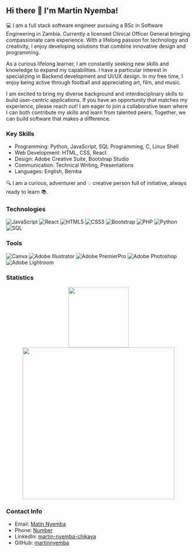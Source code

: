 ## Hi there 👋 I'm Martin Nyemba!

<!--
**martinnyemba/martinnyemba** is a ✨ _special_ ✨ repository because its `README.md` (this file) appears on your GitHub profile.

Here are some ideas to get you started:

- 🔭 I’m currently working on ...
- 🌱 I’m currently learning ...
- 👯 I’m looking to collaborate on ...
- 🤔 I’m looking for help with ...
- 💬 Ask me about ...
- 📫 How to reach me: ...
- 😄 Pronouns: ...
- ⚡ Fun fact: ...
-->

💻 I am a full stack software engineer pursuing a BSc in Software Engineering in Zambia. Currently a licensed Clinical Officer General bringing compassionate care experience. With a lifelong passion for technology and creativity, I enjoy developing solutions that combine innovative design and programming.

As a curious lifelong learner, I am constantly seeking new skills and knowledge to expand my capabilities. I have a particular interest in specializing in Backend development and UI/UX design. In my free time, I enjoy being active through football and appreciating art, film, and music.

I am excited to bring my diverse background and interdisciplinary skills to build user-centric applications. If you have an opportunity that matches my experience, please reach out! I am eager to join a collaborative team where I can both contribute my skills and learn from talented peers. Together, we can build software that makes a difference. 

### Key Skills

- Programming: Python, JavaScript, SQL Programming, C, Linux Shell
- Web Development: HTML, CSS, React  
- Design: Adobe Creative Suite, Bootstrap Studio
- Communication: Technical Writing, Presentations
- Languages: English, Bemba

:mag: I am a curious, adventurer and :bulb: creative person full of initiative, always ready to learn :books:.

### Technologies
![JavaScript](https://img.shields.io/badge/javascript-%23323330.svg?style=for-the-badge&logo=javascript&logoColor=%23F7DF1E)
![React](https://img.shields.io/badge/react-%2320232a.svg?style=for-the-badge&logo=react&logoColor=%2361DAFB)
![HTML5](https://img.shields.io/badge/html5-%23E34F26.svg?style=for-the-badge&logo=html5&logoColor=white)
![CSS3](https://img.shields.io/badge/css3-%231572B6.svg?style=for-the-badge&logo=css3&logoColor=white)
![Bootstrap](https://img.shields.io/badge/bootstrap-%23563D7C.svg?style=for-the-badge&logo=bootstrap&logoColor=white)
![PHP](https://img.shields.io/badge/php-%23563D7C.svg?style=for-the-badge&logo=php&logoColor=white)
![Python](https://img.shields.io/badge/Python-3776AB?style=for-the-badge&logo=python&logoColor=white)
![SQL](https://img.shields.io/badge/SQL-000000?style=for-the-badge&logo=mysql&logoColor=white)

### Tools
![Canva](https://img.shields.io/badge/Canva-%2300C4CC.svg?style=for-the-badge&logo=Canva&logoColor=white)
![Adobe Illustrator](https://img.shields.io/badge/adobeillustrator-%23FF9A00.svg?style=for-the-badge&logo=adobeillustrator&logoColor=white) 
![Adobe PremierPro](https://img.shields.io/badge/Adobe%20PremierPro-49021F?style=for-the-badge&logo=adobepremierpro&logoColor=white)
![Adobe Photoshop](https://img.shields.io/badge/adobephotoshop-%2331A8FF.svg?style=for-the-badge&logo=adobephotoshop&logoColor=white)
![Adobe Lightroom](https://img.shields.io/badge/lightroom-%2331A8FF.svg?style=for-the-badge&logo=lightroom&logoColor=white)

### Statistics
<p align="center">
  <img src="https://github-readme-stats.vercel.app/api/top-langs/?username=martinnyemba&layout=compact&theme=bear" height="165" />
  <img src="https://github-readme-stats.vercel.app/api?username=martinnyemba&show_icons=true&theme=bear" width="415"/>
 </p>

### Contact Info 

- Email: [Matin Nyemba](mailto:martinnyemba@gmail.com)
- Phone: [Number](tel:260976799292)
- LinkedIn: [martin-nyemba-chikaya](https://www.linkedin.com/in/martin-nyemba-chikaya/)
- GitHub: [martinnyemba](https://github.com/martinnyemba/)
